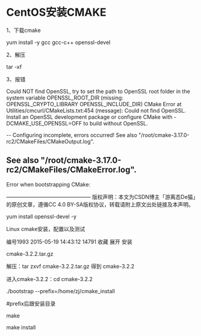 # CentOS安装CMAKE 

1、下载cmake

yum install -y gcc gcc-c++ openssl-devel

2、解压

tar -xf  

3、报错

Could NOT find OpenSSL, try to set the path to OpenSSL root folder in the system variable OPENSSL_ROOT_DIR (missing: OPENSSL_CRYPTO_LIBRARY OPENSSL_INCLUDE_DIR) 
CMake Error at Utilities/cmcurl/CMakeLists.txt:454 (message):
  Could not find OpenSSL.  Install an OpenSSL development package or
  configure CMake with -DCMAKE_USE_OPENSSL=OFF to build without OpenSSL.

-- Configuring incomplete, errors occurred!
See also "/root/cmake-3.17.0-rc2/CMakeFiles/CMakeOutput.log".

See also "/root/cmake-3.17.0-rc2/CMakeFiles/CMakeError.log".
---------------------------------------------

Error when bootstrapping CMake:

————————————————
版权声明：本文为CSDN博主「游离态De猫」的原创文章，遵循CC 4.0 BY-SA版权协议，转载请附上原文出处链接及本声明。

yum install openssl-devel -y



Linux cmake安装，配置以及测试

编号1993 2015-05-19 14:43:12  14791  收藏
展开
安装

cmake-3.2.2.tar.gz

解压：tar zxvf cmake-3.2.2.tar.gz 得到 cmake-3.2.2

进入cmake-3.2.2：cd cmake-3.2.2

./bootstrap --prefix=/home/zj/cmake_install

#prefix后跟安装目录

make

make install



